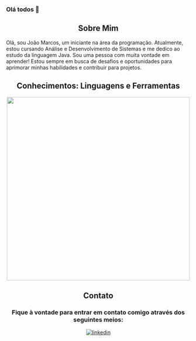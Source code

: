### Olá todos 👋

<!--Languages and Tools Section-->       
<h2 align="center">Sobre Mim</h2>
<p align="left">Olá, sou João Marcos, um iniciante na área da programação. Atualmente, estou cursando Análise e Desenvolvimento de Sistemas e me dedico ao estudo da linguagem Java. Sou uma pessoa com muita vontade em aprender! Estou sempre em busca de desafios e oportunidades para aprimorar minhas habilidades e contribuir para projetos.
</p>

<h2 align="center">Conhecimentos: Linguagens e Ferramentas</h2>
<p align="center">
<img width="500px" src="https://skillicons.dev/icons?i=java,spring,nodejs,react,git,github,mysql,vscode,eclipse,idea,javascript,html,css&perline=10" />
</p>

<h2 align="center">Contato</h2>
<h3 align="center">Fique à vontade para entrar em contato comigo através dos seguintes meios: </h3>


<div align="center">
 <a href="https://www.linkedin.com/in/jao1cardoso" target="_blank">
<img src=https://img.shields.io/badge/linkedin-%231E77B5.svg?&style=for-the-badge&logo=linkedin&logoColor=white alt=linkedin style="margin-bottom: 5px;" />
</a>
</div>
